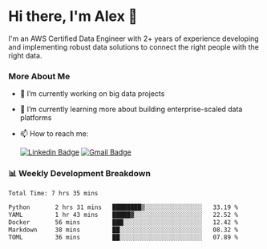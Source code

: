 # Hi there, I'm Alex  👋

I'm an AWS Certified Data Engineer with 2+ years of experience developing and implementing robust data solutions to connect the right people with the right data. 

### More About Me

- 🔭 I’m currently working on big data projects
- 🌱 I’m currently learning more about building enterprise-scaled data platforms
- 📫 How to reach me:

  [![Linkedin Badge](https://img.shields.io/badge/LinkedIn-0077B5?style=for-the-badge&logo=linkedin&logoColor=white)](https://www.linkedin.com/in/itsalexchen) [![Gmail Badge](https://img.shields.io/badge/Gmail-D14836?style=for-the-badge&logo=gmail&logoColor=white)](mailto:itsalexchen@gmail.com)




### 📊 Weekly Development Breakdown
<!--START_SECTION:waka-->

```txt
Total Time: 7 hrs 35 mins

Python       2 hrs 31 mins   ████████▒░░░░░░░░░░░░░░░░   33.19 %
YAML         1 hr 43 mins    █████▓░░░░░░░░░░░░░░░░░░░   22.52 %
Docker       56 mins         ███░░░░░░░░░░░░░░░░░░░░░░   12.42 %
Markdown     38 mins         ██░░░░░░░░░░░░░░░░░░░░░░░   08.32 %
TOML         36 mins         ██░░░░░░░░░░░░░░░░░░░░░░░   07.89 %
```

<!--END_SECTION:waka-->
